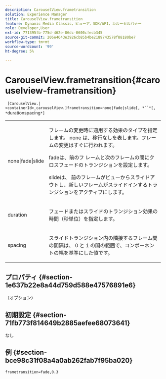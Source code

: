 ```yaml
---
description: CarouselView.frametransition
solution: Experience Manager
title: CarouselView.frametransition
feature: Dynamic Media Classic，ビューア，SDK/API，カルーセルバナー
role: Developer,User
exl-id: 771395fb-775d-462e-86dc-0600cfecb345
source-git-commit: 206e4643e3926cb85b4be2189743578f88180be7
workflow-type: tm+mt
source-wordcount: '99'
ht-degree: 5%

---
```


# CarouselView.frametransition{#carouselview-frametransition}

` [CarouselView.|<containerId>_carouselView.]frametransition=none|fade|slide[, *``*[, *`durationspacing`*]`

<table id="table_D5992FCFF26046079089652B211BB6C5"> 
 <tbody> 
  <tr> 
   <td colname="col1"> <p> <span class="codeph"> none|fade|slide  </span> </p> </td> 
   <td colname="col2"> <p>フレームの変更時に適用する効果のタイプを指定します。 <span class="codeph"> none </span> は、移行なしを表します。フレームの変更はすぐに行われます。 </p> <p> <span class="codeph"> fadeは、前のフ </span> レームと次のフレームの間にクロスフェードのトランジションを設定します。 </p> <p> <span class="codeph"> slideは、 </span> 前のフレームがビューからスライドアウトし、新しいフレームがスライドインするトランジションをアクティブにします。 </p> </td> 
  </tr> 
  <tr> 
   <td colname="col1"> <p> <span class="codeph"> <span class="varname"> duration  </span> </span> </p> </td> 
   <td colname="col2"> <p><span class="codeph">フェード</span>または<span class="codeph">スライド</span>のトランジション効果の時間（秒単位）を指定します。 </p> </td> 
  </tr> 
  <tr> 
   <td colname="col1"> <p> <span class="codeph"> <span class="varname"> spacing  </span> </span> </p> </td> 
   <td colname="col2"> <p><span class="codeph">スライド</span>トランジション内の隣接するフレーム間の間隔は、<span class="codeph"> 0 </span>と<span class="codeph"> 1 </span>の間の範囲で、コンポーネントの幅を基準にした値です。 </p> </td> 
  </tr> 
 </tbody> 
</table>

## プロパティ {#section-1e637b22e8a44d759d588e47576891e6}

（オプション）

## 初期設定 {#section-71fb773f814649b2885aefee68073641}

なし

## 例 {#section-bce98c31f08a4a0ab262fab7f95ba020}

`frametransition=fade,0.3`
